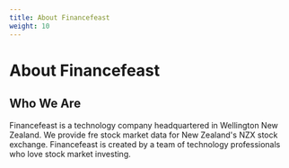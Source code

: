 ```yaml
---
title: About Financefeast
weight: 10
---
```


# About Financefeast

## Who We Are

Financefeast is a technology company headquartered in Wellington New Zealand. We provide fre stock market data for New Zealand's NZX stock exchange. Financefeast is created by a team of technology professionals who love stock market investing.